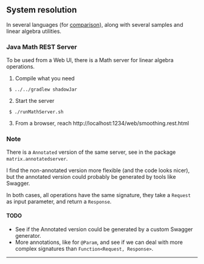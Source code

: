 ## System resolution
In several languages (for [comparison](./LanguageComparison.md)), along with several samples and linear algebra utilities.

### Java Math REST Server
To be used from a Web UI, there is a Math server for linear algebra operations.

1. Compile what you need
```
 $ ../../gradlew shadowJar
```
2. Start the server
```
 $ ./runMathServer.sh
```
3. From a browser, reach http://localhost:1234/web/smoothing.rest.html

### Note
There is a `Annotated` version of the same server, see in the package `matrix.annotatedserver`.

I find the non-annotated version more flexible (and the code looks nicer), but the annotated
version could probably be generated by tools like Swagger.

In both cases, all operations have the same signature, they take a `Request` as input parameter,
and return a `Response`.

#### TODO 
- See if the Annotated version could be generated by a custom Swagger generator.
- More annotations, like for `@Param`, and see if we can deal with more complex signatures than `Function<Request, Response>`.

---
